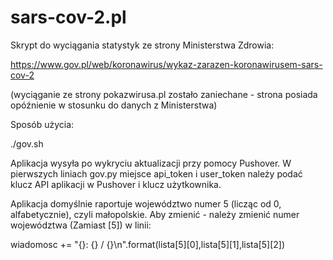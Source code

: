 # sars-cov-2.pl
Skrypt do wyciągania statystyk ze strony Ministerstwa Zdrowia:

https://www.gov.pl/web/koronawirus/wykaz-zarazen-koronawirusem-sars-cov-2

(wyciąganie ze strony pokazwirusa.pl zostało zaniechane - strona posiada opóźnienie w stosunku do danych z Ministerstwa)

Sposób użycia:

./gov.sh

Aplikacja wysyła po wykryciu aktualizacji przy pomocy Pushover. W pierwszych liniach gov.py miejsce api_token i user_token należy podać klucz API aplikacji w Pushover i klucz użytkownika.

Aplikacja domyślnie raportuje województwo numer 5 (licząc od 0, alfabetycznie), czyli małopolskie. Aby zmienić - należy zmienić numer województwa (Zamiast [5]) w linii:

wiadomosc += "{}: {} / {}\n".format(lista[5][0],lista[5][1],lista[5][2])
